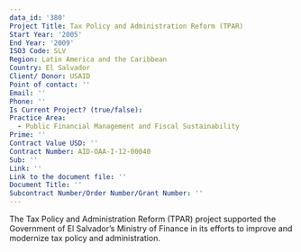 ```yaml
---
data_id: '380'
Project Title: Tax Policy and Administration Reform (TPAR)
Start Year: '2005'
End Year: '2009'
ISO3 Code: SLV
Region: Latin America and the Caribbean
Country: El Salvador
Client/ Donor: USAID
Point of contact: ''
Email: ''
Phone: ''
Is Current Project? (true/false): 
Practice Area:
  - Public Financial Management and Fiscal Sustainability
Prime: ''
Contract Value USD: ''
Contract Number: AID-OAA-I-12-00040
Sub: ''
Link: ''
Link to the document file: ''
Document Title: ''
Subcontract Number/Order Number/Grant Number: ''
---
```


The Tax Policy and Administration Reform (TPAR) project supported the Government of El Salvador’s Ministry of Finance in its efforts to improve and modernize tax policy and administration.